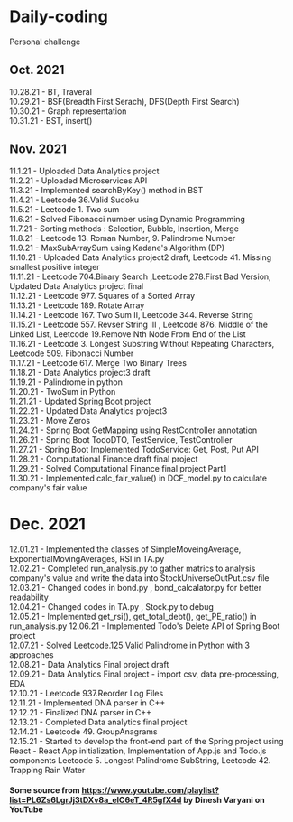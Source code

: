 # Daily-coding

Personal challenge

## Oct. 2021
10.28.21 - BT, Traveral<br>
10.29.21 - BSF(Breadth First Serach), DFS(Depth First Search)<br>
10.30.21 - Graph representation<br>
10.31.21 - BST, insert()<br>

## Nov. 2021
11.1.21 - Uploaded Data Analytics project<br>
11.2.21 - Uploaded Microservices API<br>
11.3.21 - Implemented searchByKey() method in BST<br>
11.4.21 - Leetcode 36.Valid Sudoku <br>
11.5.21 - Leetcode 1. Two sum <br>
11.6.21 - Solved Fibonacci number using Dynamic Programming<br>
11.7.21 - Sorting methods : Selection, Bubble, Insertion, Merge<br>
11.8.21 - Leetcode 13. Roman Number, 9. Palindrome Number <br>
11.9.21 - MaxSubArraySum using Kadane's Algorithm (DP)<br>
11.10.21 - Uploaded Data Analytics project2 draft, Leetcode 41. Missing smallest positive integer<br>
11.11.21 - Leetcode 704.Binary Search ,Leetcode 278.First Bad Version, Updated Data Analytics project final<br>
11.12.21 - Leetcode 977. Squares of a Sorted Array<br>
11.13.21 - Leetcode 189. Rotate Array <br>
11.14.21 - Leetcode 167. Two Sum II, Leetcode 344. Reverse String<br>
11.15.21 - Leetcode 557. Revser String III , Leetcode 876. Middle of the Linked List, Leetcode 19.Remove Nth Node From End of the List<br>
11.16.21 - Leetcode 3. Longest Substring Without Repeating Characters, Leetcode 509. Fibonacci Number<br>
11.17.21 - Leetcode 617. Merge Two Binary Trees<br>
11.18.21 - Data Analytics project3 draft <br>
11.19.21 - Palindrome in python<br>
11.20.21 - TwoSum in Python<br>
11.21.21 - Updated Spring Boot project<br>
11.22.21 - Updated Data Analytics project3 <br>
11.23.21 - Move Zeros <br>
11.24.21 - Spring Boot GetMapping using RestController annotation <br>
11.26.21 - Spring Boot TodoDTO, TestService, TestController<br>
11.27.21 - Spring Boot Implemented TodoService: Get, Post, Put API <br>
11.28.21 - Computational Finance draft final project <br>
11.29.21 - Solved Computational Finance final project Part1 <br>
11.30.21 - Implemented calc_fair_value() in DCF_model.py to calculate company's fair value <br>

# Dec. 2021
12.01.21 - Implemented the classes of SimpleMoveingAverage, ExponentialMovingAverages, RSI in TA.py <br> 
12.02.21 - Completed run_analysis.py to gather matrics to analysis company's value and write the data into StockUniverseOutPut.csv file <br>
12.03.21 - Changed codes in bond.py , bond_calcalator.py for better readability <br>
12.04.21 - Changed codes in TA.py , Stock.py to debug<br>
12.05.21 - Implemented get_rsi(), get_total_debt(), get_PE_ratio() in run_analysis.py
12.06.21 - Implemented Todo's Delete API of Spring Boot project<br> 
12.07.21 - Solved Leetcode.125 Valid Palindrome in Python with 3 approaches <br>
12.08.21 - Data Analytics Final project draft <br>
12.09.21 - Data Analytics Final project - import csv, data pre-processing, EDA <br>
12.10.21 - Leetcode 937.Reorder Log Files <br>
12.11.21 - Implemented DNA parser in C++ <br>
12.12.21 - Finalized DNA parser in C++ <br>
12.13.21 - Completed Data analytics final project <br> 
12.14.21 - Leetcode 49. GroupAnagrams <br>
12.15.21 - Started to develop the front-end part of the Spring project using React - React App initialization, Implementation of App.js and Todo.js components
           Leetcode 5. Longest Palindrome SubString, Leetcode 42. Trapping Rain Water


#### Some source from https://www.youtube.com/playlist?list=PL6Zs6LgrJj3tDXv8a_elC6eT_4R5gfX4d by Dinesh Varyani on YouTube
